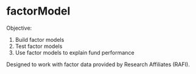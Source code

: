 # factorModel
Objective:
1. Build factor models
2. Test factor models
3. Use factor models to explain fund performance

Designed to work with factor data provided by Research Affiliates (RAFI).